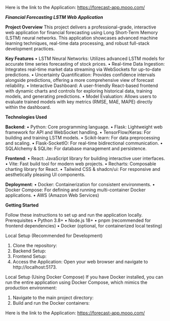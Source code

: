 Here is the link to the Application: https://forecast-app.mooo.com/


***Financial Forecasting LSTM Web Application***

**Project Overview**
This project delivers a professional-grade, interactive web application for financial forecasting using Long Short-Term Memory (LSTM) neural networks. 
This application showcases advanced machine learning techniques, real-time data processing, and robust full-stack development practices. 

**Key Features**
• LSTM Neural Networks: Utilizes advanced LSTM models for accurate time series forecasting of stock prices.
• Real-time Data Ingestion: Integrates real-time market data streaming via WebSockets for up-to-date predictions.
• Uncertainty Quantification: Provides confidence intervals alongside predictions, offering a more comprehensive view of forecast reliability.
• Interactive Dashboard: A user-friendly React-based frontend with dynamic charts and controls for exploring historical data, training models, and generating predictions.
• Model Evaluation: Allows users to evaluate trained models with key metrics (RMSE, MAE, MAPE) directly within the dashboard.


**Technologies Used**

**Backend**:
• Python: Core programming language.
• Flask: Lightweight web framework for API and WebSocket handling.
• TensorFlow/Keras: For building and training LSTM models.
• Scikit-learn: For data preprocessing and scaling.
• Flask-SocketIO: For real-time bidirectional communication.
• SQLAlchemy & SQLite: For database management and persistence.

**Frontend**:
• React: JavaScript library for building interactive user interfaces.
• Vite: Fast build tool for modern web projects.
• Recharts: Composable charting library for React.
• Tailwind CSS & shadcn/ui: For responsive and aesthetically pleasing UI components.

**Deployment**:
• Docker: Containerization for consistent environments.
• Docker Compose: For defining and running multi-container Docker applications.
• AWS (Amazon Web Services)

**Getting Started**

Follow these instructions to set up and run the application locally.
Prerequisites
• Python 3.8+
• Node.js 18+
• pnpm (recommended for frontend dependencies)
• Docker (optional, for containerized local testing)

Local Setup (Recommended for Development)
1. Clone the repository:
2. Backend Setup:
3. Frontend Setup:
4. Access the Application:
Open your web browser and navigate to http://localhost:5173.

Local Setup (Using Docker Compose)
If you have Docker installed, you can run the entire application using Docker Compose, which mimics the production environment:
1. Navigate to the main project directory:
2. Build and run the Docker containers:

Here is the link to the Application: https://forecast-app.mooo.com/



